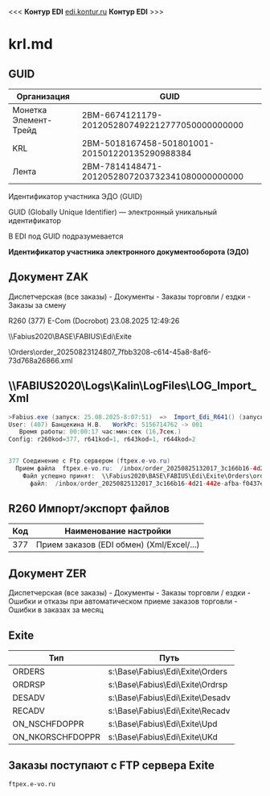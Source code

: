 <<< **Контур EDI** [edi.kontur.ru](https://edi.kontur.ru/) **Контур EDI** >>>

# krl.md

## GUID

| Организация | GUID |
| ----------- | ---- |
| Монетка Элемент-Трейд      | 2BM-6674121179-2012052807492212777050000000000 |
| KRL                        | 2BM-5018167458-501801001-201501220135290988384 |
| Лента                      | 2BM-7814148471-2012052807203732341080000000000 |


Идентификатор участника ЭДО (GUID)

GUID (Globally Unique Identifier) — электронный уникальный идентификатор

В EDI под GUID подразумевается 

**Идентификатор участника электронного документооборота (ЭДО)**

## Документ ZAK

Диспетчерская (все заказы) - Документы - Заказы торговли / ездки - Заказы за смену

R260 (377) E-Com (Docrobot) 23.08.2025 12:49:26

\\\Fabius2020\BASE\FABIUS\Edi\Exite

\Orders\order_20250823124807_7fbb3208-c614-45a8-8af6-73d768a26866.xml

## \\\FABIUS2020\Logs\Kalin\LogFiles\LOG_Import_Xml

```java
>Fabius.exe (запуск: 25.08.2025-8:07:51)  =>  Import_Edi_R641() (запуск: 25.08.2025-13:20:38)
User: (407) Банцекина Н.В.   WorkPc: 5156714762 -> 001
   Время работы: 00:00:17 час:мин:сек (16,7сек.)
Config: r260kod=377, r641kod=1, r643kod=1, r644kod=2


377 Соединение c Ftp сервером (ftpex.e-vo.ru)
  Прием файла  ftpex.e-vo.ru:  /inbox/order_20250825132017_3c166b16-4d21-442e-afba-f0437efee972.xml --> \\Fabius2020\BASE\FABIUS\Edi\Exite\Orders\order_20250825132017_3c166b16-4d21-442e-afba-f0437efee972.xml
    Файл успешно принят:  \\Fabius2020\BASE\FABIUS\Edi\Exite\Orders\order_20250825132017_3c166b16-4d21-442e-afba-f0437efee972.xml   в наличии на локальном сервере
      файл:  /inbox/order_20250825132017_3c166b16-4d21-442e-afba-f0437efee972.xml   удален c ftp сервера ftpex.e-vo.ru
```

## R260 Импорт/экспорт файлов

| Код | Наименование настройки |
| --- | ---------------------- |
| 377 | Прием заказов (EDI обмен) (Xml/Excel/...) |


## Документ ZER

Диспетчерская (все заказы) - Документы - Заказы торговли / ездки - Ошибки и отказы при автоматическом приеме заказов торговли - Ошибки в заказах за месяц

## Exite

| Тип | Путь |
| --- | ---- |
| ORDERS | s:\Base\Fabius\Edi\Exite\Orders |
| ORDRSP | s:\Base\Fabius\Edi\Exite\Ordrsp |
| DESADV | s:\Base\Fabius\Edi\Exite\Desadv |
| RECADV | s:\Base\Fabius\Edi\Exite\Recadv |
| ON_NSCHFDOPPR | s:\Base\Fabius\Edi\Exite\Upd |
| ON_NKORSCHFDOPPR | s:\Base\Fabius\Edi\Exite\UKd | 

## Заказы поступают с FTP сервера Exite

```ftpex.e-vo.ru```
